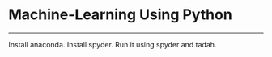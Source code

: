 # Machine-Learning Using Python
____________________________________________________________________________________________________________________________
Install anaconda. Install spyder. Run it using spyder and tadah.
